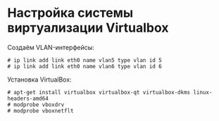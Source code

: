 Настройка системы виртуализации Virtualbox
==========================================

Создаём VLAN-интерфейсы:

    # ip link add link eth0 name vlan5 type vlan id 5
    # ip link add link eth0 name vlan6 type vlan id 6

Установка VirtualBox:

    # apt-get install virtualbox virtualbox-qt virtualbox-dkms linux-headers-amd64
    # modprobe vboxdrv
    # modprobe vboxnetflt
